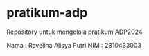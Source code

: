 # pratikum-adp
Repository untuk mengelola pratikum ADP2024

Nama : Ravelina Alisya Putri
NIM : 2310433003
